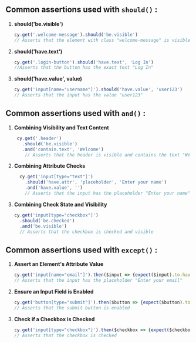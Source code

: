 ## **Common assertions used with `should()`** :

 1. **should('be.visible')** 

	```javascript
	cy.get('.welcome-message').should('be.visible') 
    // Asserts that the element with class "welcome-message" is visible
	```
    
 2. **should('have.text')**  
	```javascript
	cy.get('.login-button').should('have.text', 'Log In')   
	//Asserts that the button has the exact text "Log In"
	```
3. **should('have.value', value)**
	```javascript
	cy.get('input[name="username"]').should('have.value', 'user123')  
	// Asserts that the input has the value "user123" 
	```


## **Common assertions used with `and()`** :

1.  **Combining Visibility and Text Content**
	``` javascript
	 cy.get('.header')
	   .should('be.visible')
	   .and('contain.text', 'Welcome') 
	    // Asserts that the header is visible and contains the text "Welcome"
	```
	
2.  **Combining Attribute Checks**

	```javascript
	  cy.get('input[type="text"]')
	    .should('have.attr', 'placeholder', 'Enter your name')
	    .and('have.value', '')  
	    // Asserts that the input has the placeholder "Enter your name" and is empty
	 ```
	 

    
3.  **Combining Check State and Visibility**
    
    ```javascript
    cy.get('input[type="checkbox"]')
      .should('be.checked')
      .and('be.visible')  
      // Asserts that the checkbox is checked and visible
    ```
## **Common assertions used with `except()`** :

1. **Assert an Element's Attribute Value**
	```javascript
	cy.get('input[name="email"]').then($input => {expect($input).to.have.attr('placeholder', 'Enter your email')  })
	// Asserts that the input has the placeholder "Enter your email"
	```           
2.  **Ensure an Input Field is Enabled**
    
	```javascript
	cy.get('button[type="submit"]').then($button => {expect($button).to.be.enabled })
	// Asserts that the submit button is enabled
	```  
3. **Check if a Checkbox is Checked** 
	 ```javascript 
	 cy.get('input[type="checkbox"]').then($checkbox => {expect($checkbox).to.be.checked })
	 // Asserts that the checkbox is checked
	``` 






<!--stackedit_data:
eyJoaXN0b3J5IjpbLTQ1NDIwODc0Ml19
-->